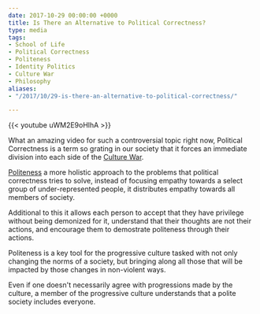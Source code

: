 ```yaml
---
date: 2017-10-29 00:00:00 +0000
title: Is There an Alternative to Political Correctness?
type: media
tags:
- School of Life
- Political Correctness
- Politeness
- Identity Politics
- Culture War
- Philosophy
aliases:
- "/2017/10/29-is-there-an-alternative-to-political-correctness/"

---
```

{{< youtube uWM2E9oHlhA >}}

What an amazing video for such a controversial topic right now, Political Correctness is a term so grating in our society that it forces an immediate division into each side of the [Culture War](/tags/culture-war).

[Politeness](/tags/politeness) a more holistic approach to the problems that political correctness tries to solve, instead of focusing empathy towards a select group of under-represented people, it distributes empathy towards all members of society.

Additional to this it allows each person to accept that they have privilege without being demonized for it, understand that their thoughts are not their actions, and encourage them to demostrate politeness through their actions.

Politeness is a key tool for the progressive culture tasked with not only changing the norms of a society, but bringing along all those that will be impacted by those changes in non-violent ways.

Even if one doesn't necessarily agree with progressions made by the culture, a member of the progressive culture understands that a polite society includes everyone.
